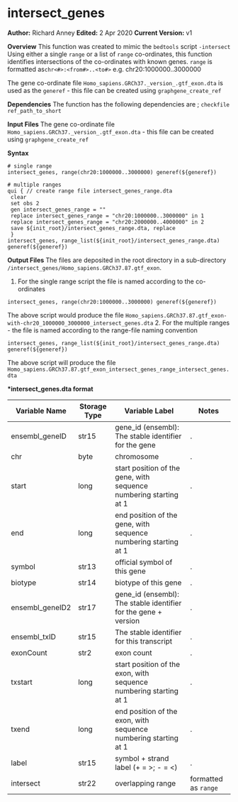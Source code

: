 # intersect_genes
__Author:__ Richard Anney
__Edited:__ 2 Apr 2020
__Current Version:__ v1

__Overview__
This function was created to mimic the ``bedtools`` script ``-intersect``
Using either a single ``range`` or a list of ``range`` co-ordinates, this function identifies intersections of the co-ordinates with known genes. ``range`` is formatted as``chr<#>:<from#>..<to#>`` e.g. chr20:1000000..3000000

The gene co-ordinate file ``Homo_sapiens.GRCh37._version_.gtf_exon.dta`` is used as the ``generef`` - this file can be created using ``graphgene_create_ref``

__Dependencies__
The function has the following dependencies are ;
``checkfile`` ``ref_path_to_short``

__Input Files__
The gene co-ordinate file ``Homo_sapiens.GRCh37._version_.gtf_exon.dta`` - this file can be created using ``graphgene_create_ref``

__Syntax__
```
# single range 
intersect_genes, range(chr20:1000000..3000000) generef(${generef}) 

# multiple ranges
qui { // create range file intersect_genes_range.dta
 clear
 set obs 2
 gen intersect_genes_range = ""
 replace intersect_genes_range = "chr20:1000000..3000000" in 1
 replace intersect_genes_range = "chr20:2000000..4000000" in 2
 save ${init_root}/intersect_genes_range.dta, replace
 }
intersect_genes, range_list(${init_root}/intersect_genes_range.dta) generef(${generef}) 
```

__Output Files__
The files are deposited in the root directory in a sub-directory ``/intersect_genes/Homo_sapiens.GRCh37.87.gtf_exon``. 

1. For the single range script the file is named according to the co-ordinates
```
intersect_genes, range(chr20:1000000..3000000) generef(${generef})
```
The above script would produce the file ``Homo_sapiens.GRCh37.87.gtf_exon-with-chr20_1000000_3000000_intersect_genes.dta``
2. For the multiple ranges - the file is named according to the range-file naming convention
```
intersect_genes, range_list(${init_root}/intersect_genes_range.dta) generef(${generef}) 
```
The above script will produce the file ``Homo_sapiens.GRCh37.87.gtf_exon_intersect_genes_range_intersect_genes.dta``

__*intersect_genes.dta format__

| Variable Name | Storage Type | Variable Label | Notes |
|--------|--------|--------|--------|
|ensembl_geneID|str15|gene_id (ensembl): The stable identifier for the gene|.
|chr|byte|chromosome|.
|start|long|start position of the gene, with sequence numbering starting at 1|.
|end|long|end position of the gene, with sequence numbering starting at 1|.
|symbol|str13|official symbol of this gene|.
|biotype|str14|biotype of this gene|.
|ensembl_geneID2|str17|gene_id (ensembl): The stable identifier for the gene + version|.
|ensembl_txID|str15|The stable identifier for this transcript|.
|exonCount|str2|exon count|.
|txstart|long|start position of the exon, with sequence numbering starting at 1|.
|txend|long|end position of the exon, with sequence numbering starting at 1|.
|label|str15|symbol + strand label (+ = >; - = <)|.
|intersect|str22|overlapping range| formatted as ``range``


